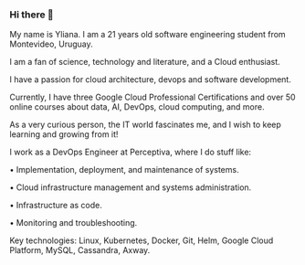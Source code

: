 ### Hi there 👋

My name is Yliana.
I am a 21 years old software engineering student from Montevideo, Uruguay. 

I am a fan of science, technology and literature, and a Cloud enthusiast. 

I have a passion for cloud architecture, devops and software development. 

Currently, I have three Google Cloud Professional Certifications and over 50 online courses about data, AI, DevOps, cloud computing, and more. 

As a very curious person, the IT world fascinates me, and I wish to keep learning and growing from it!

I work as a DevOps Engineer at Perceptiva, where I do stuff like:

• Implementation, deployment, and maintenance of systems.

• Cloud infrastructure management and systems administration.

• Infrastructure as code.

• Monitoring and troubleshooting.

Key technologies: Linux, Kubernetes, Docker, Git, Helm, Google Cloud Platform, MySQL, Cassandra, Axway.

<!--
**YlianaOtero/YlianaOtero** is a ✨ _special_ ✨ repository because its `README.md` (this file) appears on your GitHub profile.

Here are some ideas to get you started:

- 🔭 I’m currently working on ...
- 🌱 I’m currently learning ...
- 👯 I’m looking to collaborate on ...
- 🤔 I’m looking for help with ...
- 💬 Ask me about ...
- 📫 How to reach me: ...
- 😄 Pronouns: ...
- ⚡ Fun fact: ...
-->
